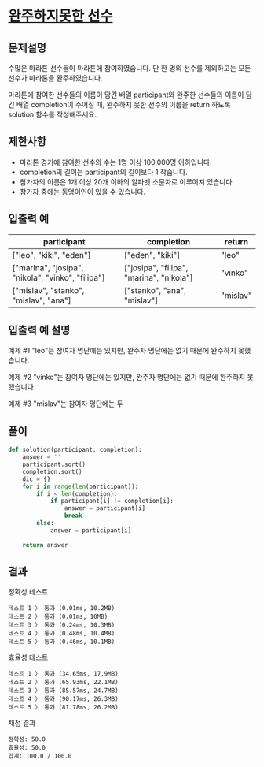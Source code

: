 # [완주하지못한 선수][link]

## 문제설명
수많은 마라톤 선수들이 마라톤에 참여하였습니다. 단 한 명의 선수를 제외하고는 모든 선수가 마라톤을 완주하였습니다.

마라톤에 참여한 선수들의 이름이 담긴 배열 participant와 완주한 선수들의 이름이 담긴 배열 completion이 주어질 때, 완주하지 못한 선수의 이름을 return 하도록 solution 함수를 작성해주세요.

## 제한사항
- 마라톤 경기에 참여한 선수의 수는 1명 이상 100,000명 이하입니다.
- completion의 길이는 participant의 길이보다 1 작습니다.
- 참가자의 이름은 1개 이상 20개 이하의 알파벳 소문자로 이루어져 있습니다.
- 참가자 중에는 동명이인이 있을 수 있습니다.


## 입출력 예
<table class="table">
        <thead><tr>
<th>participant</th>
<th>completion</th>
<th>return</th>
</tr>
</thead>
        <tbody><tr>
<td>["leo", "kiki", "eden"]</td>
<td>["eden", "kiki"]</td>
<td>"leo"</td>
</tr>
<tr>
<td>["marina", "josipa", "nikola", "vinko", "filipa"]</td>
<td>["josipa", "filipa", "marina", "nikola"]</td>
<td>"vinko"</td>
</tr>
<tr>
<td>["mislav", "stanko", "mislav", "ana"]</td>
<td>["stanko", "ana", "mislav"]</td>
<td>"mislav"</td>
</tr>
</tbody>
      </table>

## 입출력 예 설명
예제 #1
"leo"는 참여자 명단에는 있지만, 완주자 명단에는 없기 때문에 완주하지 못했습니다.

예제 #2
"vinko"는 참여자 명단에는 있지만, 완주자 명단에는 없기 때문에 완주하지 못했습니다.

예제 #3
"mislav"는 참여자 명단에는 두

## 풀이
```python
def solution(participant, completion):
    answer = ''
    participant.sort()
    completion.sort()
    dic = {}
    for i in range(len(participant)):
        if i < len(completion):
            if participant[i] != completion[i]:
                answer = participant[i]
                break
        else:
            answer = participant[i]
        
    return answer
```

## 결과
정확성  테스트
```
테스트 1 〉	통과 (0.01ms, 10.2MB)
테스트 2 〉	통과 (0.01ms, 10MB)
테스트 3 〉	통과 (0.24ms, 10.3MB)
테스트 4 〉	통과 (0.48ms, 10.4MB)
테스트 5 〉	통과 (0.46ms, 10.1MB)
```
효율성 테스트
```
테스트 1 〉	통과 (34.65ms, 17.9MB)
테스트 2 〉	통과 (65.93ms, 22.1MB)
테스트 3 〉	통과 (85.57ms, 24.7MB)
테스트 4 〉	통과 (90.17ms, 26.3MB)
테스트 5 〉	통과 (81.78ms, 26.2MB)
```
채점 결과
```
정확성: 50.0
효율성: 50.0
합계: 100.0 / 100.0
```
[link]:https://programmers.co.kr/learn/courses/30/lessons/42576
